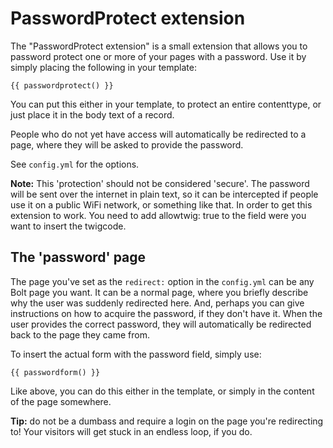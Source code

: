 PasswordProtect extension
=========================

The "PasswordProtect extension" is a small extension that allows you to password
protect one or more of your pages with a password. Use it by simply placing the
following in your template:

    {{ passwordprotect() }}

You can put this either in your template, to protect an entire contenttype, or just
place it in the body text of a record.

People who do not yet have access will automatically be redirected to a
page, where they will be asked to provide the password.

See `config.yml` for the options.

**Note:** This 'protection' should not be considered 'secure'. The password will be sent
over the internet in plain text, so it can be intercepted if people use it on a
public WiFi network, or something like that.
In order to get this extension to work. You need to add allowtwig: true to the field were you want to insert the twigcode.

The 'password' page
-------------------
The page you've set as the `redirect:` option in the `config.yml` can be any Bolt
page you want. It can be a normal page, where you briefly describe why the user was
suddenly redirected here. And, perhaps you can give instructions on how to acquire
the password, if they don't have it. When the user provides the correct password,
they will automatically be redirected back to the page they came from.

To insert the actual form with the password field, simply use:

    {{ passwordform() }}

Like above, you can do this either in the template, or simply in the content of
the page somewhere.

**Tip:** do not be a dumbass and require a login on the page you're redirecting to!
Your visitors will get stuck in an endless loop, if you do.


